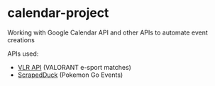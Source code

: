 # calendar-project
Working with Google Calendar API and other APIs to automate event creations 

APIs used: 
- [VLR API](https://vlrggapi.vercel.app/) (VALORANT e-sport matches)
- [ScrapedDuck](https://github.com/bigfoott/ScrapedDuck/wiki/Endpoints) (Pokemon Go Events)

